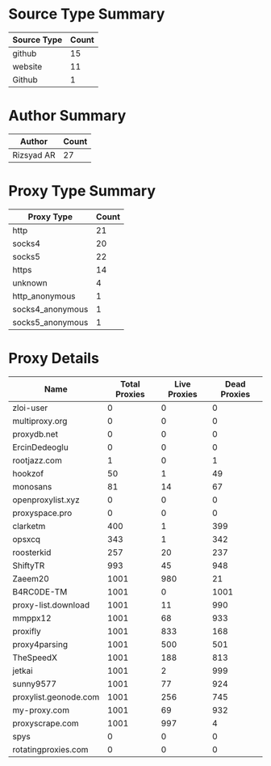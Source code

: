 # Source Type Summary

| Source Type | Count |
|-------------|-------|
| github | 15 |
| website | 11 |
| Github | 1 |


# Author Summary

| Author | Count |
|--------|-------|
| Rizsyad AR | 27 |


# Proxy Type Summary

| Proxy Type | Count |
|------------|-------|
| http | 21 |
| socks4 | 20 |
| socks5 | 22 |
| https | 14 |
| unknown | 4 |
| http_anonymous | 1 |
| socks4_anonymous | 1 |
| socks5_anonymous | 1 |


# Proxy Details

| Name | Total Proxies | Live Proxies | Dead Proxies |
|------|---------------|--------------|---------------|
| zloi-user | 0 | 0 | 0 |
| multiproxy.org | 0 | 0 | 0 |
| proxydb.net | 0 | 0 | 0 |
| ErcinDedeoglu | 0 | 0 | 0 |
| rootjazz.com | 1 | 0 | 1 |
| hookzof | 50 | 1 | 49 |
| monosans | 81 | 14 | 67 |
| openproxylist.xyz | 0 | 0 | 0 |
| proxyspace.pro | 0 | 0 | 0 |
| clarketm | 400 | 1 | 399 |
| opsxcq | 343 | 1 | 342 |
| roosterkid | 257 | 20 | 237 |
| ShiftyTR | 993 | 45 | 948 |
| Zaeem20 | 1001 | 980 | 21 |
| B4RC0DE-TM | 1001 | 0 | 1001 |
| proxy-list.download | 1001 | 11 | 990 |
| mmppx12 | 1001 | 68 | 933 |
| proxifly | 1001 | 833 | 168 |
| proxy4parsing | 1001 | 500 | 501 |
| TheSpeedX | 1001 | 188 | 813 |
| jetkai | 1001 | 2 | 999 |
| sunny9577 | 1001 | 77 | 924 |
| proxylist.geonode.com | 1001 | 256 | 745 |
| my-proxy.com | 1001 | 69 | 932 |
| proxyscrape.com | 1001 | 997 | 4 |
| spys | 0 | 0 | 0 |
| rotatingproxies.com | 0 | 0 | 0 |
